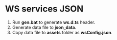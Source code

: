 # WS services JSON

1. Run **gen.bat** to generate **ws.d.ts** header.
2. Generate data file to **json_data**.
3. Copy data file to **assets** folder as **wsConfig.json**.